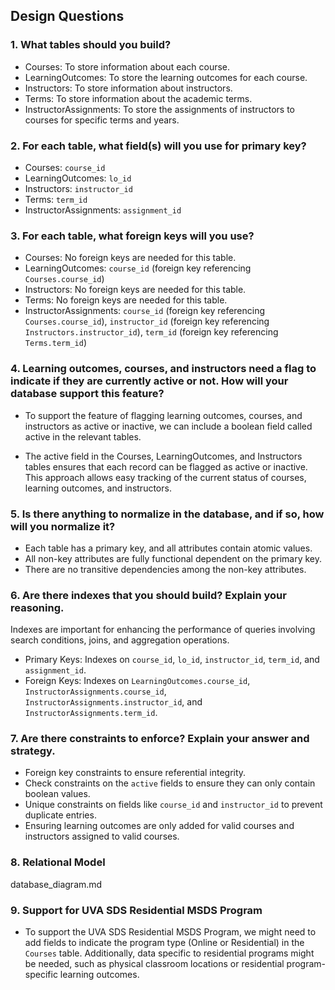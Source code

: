 ## Design Questions

### 1. What tables should you build?
- Courses: To store information about each course.
- LearningOutcomes: To store the learning outcomes for each course.
- Instructors: To store information about instructors.
- Terms: To store information about the academic terms.
- InstructorAssignments: To store the assignments of instructors to courses for specific terms and years.

### 2. For each table, what field(s) will you use for primary key?
- Courses: `course_id`
- LearningOutcomes: `lo_id`
- Instructors: `instructor_id`
- Terms: `term_id`
- InstructorAssignments: `assignment_id`

### 3. For each table, what foreign keys will you use?
- Courses: No foreign keys are needed for this table.
- LearningOutcomes: `course_id` (foreign key referencing `Courses.course_id`)
- Instructors: No foreign keys are needed for this table.
- Terms: No foreign keys are needed for this table.
- InstructorAssignments: `course_id` (foreign key referencing `Courses.course_id`),
                         `instructor_id` (foreign key referencing `Instructors.instructor_id`),
                         `term_id` (foreign key referencing `Terms.term_id`)

### 4. Learning outcomes, courses, and instructors need a flag to indicate if they are currently active or not. How will your database support this feature? 

- To support the feature of flagging learning outcomes, courses, and instructors as active or inactive, we can include a boolean field called active in the relevant tables. 

- The active field in the Courses, LearningOutcomes, and Instructors tables ensures that each record can be flagged as active or inactive.
This approach allows easy tracking of the current status of courses, learning outcomes, and instructors.

### 5. Is there anything to normalize in the database, and if so, how will you normalize it?

- Each table has a primary key, and all attributes contain atomic values.
- All non-key attributes are fully functional dependent on the primary key.
- There are no transitive dependencies among the non-key attributes.

### 6. Are there indexes that you should build? Explain your reasoning.
Indexes are important for enhancing the performance of queries involving search conditions, joins, and aggregation operations.
  - Primary Keys: Indexes on `course_id`, `lo_id`, `instructor_id`, `term_id`, and `assignment_id`.
  - Foreign Keys: Indexes on `LearningOutcomes.course_id`, `InstructorAssignments.course_id`, `InstructorAssignments.instructor_id`, and `InstructorAssignments.term_id`.

### 7. Are there constraints to enforce? Explain your answer and strategy.
- Foreign key constraints to ensure referential integrity.
- Check constraints on the `active` fields to ensure they can only contain boolean values.
- Unique constraints on fields like `course_id` and `instructor_id` to prevent duplicate entries.
- Ensuring learning outcomes are only added for valid courses and instructors assigned to valid courses.

### 8. Relational Model
database_diagram.md

### 9. Support for UVA SDS Residential MSDS Program
- To support the UVA SDS Residential MSDS Program, we might need to add fields to indicate the program type (Online or Residential) in the `Courses` table. Additionally, data specific to residential programs might be needed, such as physical classroom locations or residential program-specific learning outcomes.

